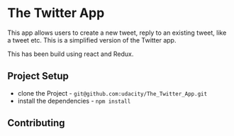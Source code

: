 # The Twitter App

This app allows users to create a new tweet, reply to an existing tweet, like a tweet etc. This is a simplified version of the Twitter app.

This has been build using react and Redux. 

## Project Setup

* clone the Project - `git@github.com:udacity/The_Twitter_App.git`
* install the dependencies - `npm install`

## Contributing
